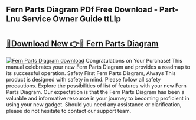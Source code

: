 ## Fern Parts Diagram PDf Free Download - Part-Lnu Service Owner Guide ttLIp

# <h2><a href="http://dfndoc6.blite.top/?on=Fern+Parts+Diagram">🔗Download New 👉🔴 Fern Parts Diagram</a></h2>

[![Fern Parts Diagram download](https://i.imgur.com/lujVjoI.png)](http://dfndoc6.blite.top/?on=Fern+Parts+Diagram)
Congratulations on Your Purchase! This manual celebrates your new Fern Parts Diagram and provides a roadmap to its successful operation. Safety First Fern Parts Diagram, Always This product is designed with safety in mind. Please follow all safety precautions. Explore the possibilities of list of features with your new Fern Parts Diagram. Our expectation is that the Fern Parts Diagram has been a valuable and informative resource in your journey to becoming proficient in using your new gadget. Should you need any assistance or clarification, please do not hesitate to contact our support team.
